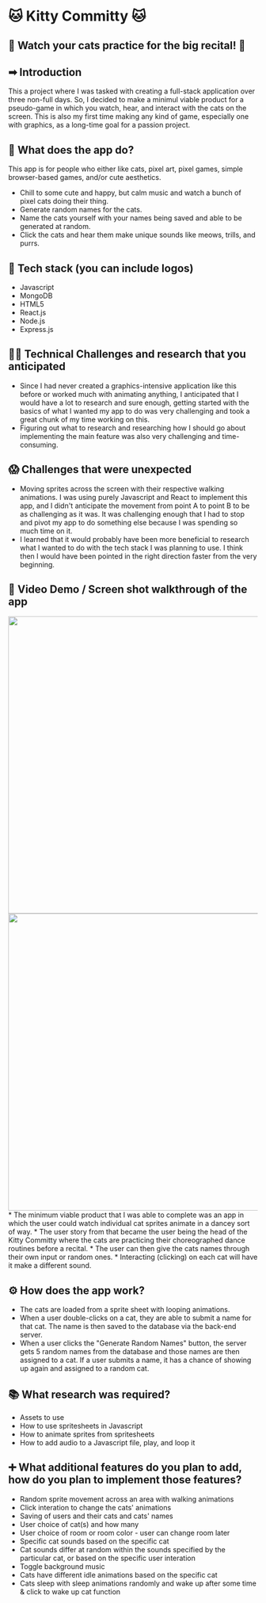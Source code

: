 # 🐱 Kitty Committy 🐱

## 👀 Watch your cats practice for the big recital! 💃

## ➡ Introduction
This a project where I was tasked with creating a full-stack application over three non-full days.
So, I decided to make a minimul viable product for a pseudo-game in which you watch, hear, and interact with the cats on the screen.
This is also my first time making any kind of game, especially one with graphics, as a long-time goal for a passion project. 

## 🤔 What does the app do? 
This app is for people who either like cats, pixel art, pixel games, simple browser-based games, and/or cute aesthetics.
* Chill to some cute and happy, but calm music and watch a bunch of pixel cats doing their thing.
* Generate random names for the cats.
* Name the cats yourself with your names being saved and able to be generated at random.
* Click the cats and hear them make unique sounds like meows, trills, and purrs.

## 💾 Tech stack (you can include logos)
* Javascript
* MongoDB
* HTML5
* React.js
* Node.js
* Express.js

## 🏋️‍♀️ Technical Challenges and research that you anticipated
* Since I had never created a graphics-intensive application like this before or worked much with animating anything, I anticipated that I would have a lot to research and sure enough, getting started with the basics of what I wanted my app to do was very challenging and took a great chunk of my time working on this.
* Figuring out what to research and researching how I should go about implementing the main feature was also very challenging and time-consuming.

## 😱 Challenges that were unexpected
* Moving sprites across the screen with their respective walking animations. I was using purely Javascript and React to implement this app, and I didn't anticipate the movement from point A to point B to be as challenging as it was. It was challenging enough that I had to stop and pivot my app to do something else because I was spending so much time on it.
* I learned that it would probably have been more beneficial to research what I wanted to do with the tech stack I was planning to use. I think then I would have been pointed in the right direction faster from the very beginning.

## 📼 Video Demo / Screen shot walkthrough of the app
<img src="https://github.com/letmeeatbrioche/mvp/assets/87157356/7e0c97c5-9e54-41f1-b728-1b0cb9839bcf" width="700" height="600"/>

<img src="https://github.com/letmeeatbrioche/mvp/assets/87157356/084687a3-cff5-4a81-8910-2f7b3d5bea10" width="700" height="600"/>
* The minimum viable product that I was able to complete was an app in which the user could watch individual cat sprites animate in a dancey sort of way.
* The user story from that became the user being the head of the Kitty Committy where the cats are practicing their choreographed dance routines before a recital.
* The user can then give the cats names through their own input or random ones.
* Interacting (clicking) on each cat will have it make a different sound.

## ⚙ How does the app work?
* The cats are loaded from a sprite sheet with looping animations.
* When a user double-clicks on a cat, they are able to submit a name for that cat. The name is then saved to the database via the back-end server.
* When a user clicks the "Generate Random Names" button, the server gets 5 random names from the database and those names are then assigned to a cat. If a user submits a name, it has a chance of showing up again and assigned to a random cat.

## 📚 What research was required?
* Assets to use
* How to use spritesheets in Javascript
* How to animate sprites from spritesheets
* How to add audio to a Javascript file, play, and loop it

## ➕ What additional features do you plan to add, how do you plan to implement those features?
* Random sprite movement across an area with walking animations
* Click interation to change the cats' animations
* Saving of users and their cats and cats' names
* User choice of cat(s) and how many
* User choice of room or room color - user can change room later
* Specific cat sounds based on the specific cat
* Cat sounds differ at random within the sounds specified by the particular cat, or based on the specific user interation
* Toggle background music
* Cats have different idle animations based on the specific cat
* Cats sleep with sleep animations randomly and wake up after some time & click to wake up cat function
